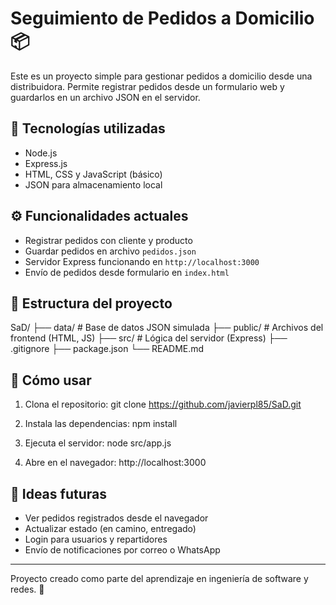 # Seguimiento de Pedidos a Domicilio 📦

Este es un proyecto simple para gestionar pedidos a domicilio desde una distribuidora. Permite registrar pedidos desde un formulario web y guardarlos en un archivo JSON en el servidor.

## 🚀 Tecnologías utilizadas

- Node.js
- Express.js
- HTML, CSS y JavaScript (básico)
- JSON para almacenamiento local

## ⚙️ Funcionalidades actuales

- Registrar pedidos con cliente y producto
- Guardar pedidos en archivo `pedidos.json`
- Servidor Express funcionando en `http://localhost:3000`
- Envío de pedidos desde formulario en `index.html`

## 📁 Estructura del proyecto

SaD/ ├── data/ # Base de datos JSON simulada 
     ├── public/ # Archivos del frontend (HTML, JS) 
     ├── src/ # Lógica del servidor (Express) 
        ├── .gitignore ├── package.json 
     └── README.md

## 🔧 Cómo usar

1. Clona el repositorio:
git clone https://github.com/javierpl85/SaD.git

2. Instala las dependencias:
npm install

3. Ejecuta el servidor:
node src/app.js

4. Abre en el navegador:
http://localhost:3000


## 🧠 Ideas futuras

- Ver pedidos registrados desde el navegador
- Actualizar estado (en camino, entregado)
- Login para usuarios y repartidores
- Envío de notificaciones por correo o WhatsApp

---

Proyecto creado como parte del aprendizaje en ingeniería de software y redes. 🙌




